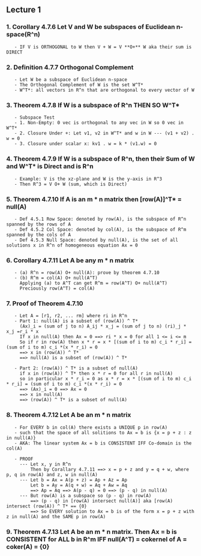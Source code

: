 ## Lecture 1

### 1. Corollary 4.7.6 Let V and W be subspaces of Euclidean n-space(R^n)
       - IF V is ORTHOGONAL to W then V + W = V **O+** W aka their sum is DIRECT
       
### 2. Definition 4.7.7 Orthogonal Complement
       - Let W be a subspace of Euclidean n-space
       - The Orthogonal Complement of W is the set W^T* 
       - W^T*: all vectors in R^n that are orthogonal to every vector of W
   
### 3. Theorem 4.7.8 If W is a subspace of R^n THEN SO W^T*
       - Subspace Test
       - 1. Non-Empty: 0 vec is orthogonal to any vec in W so 0 vec in W^T*
       - 2. Closure Under +: Let v1, v2 in W^T* and w in W --- (v1 + v2) . w = 0
       - 3. Closure under scalar x: kv1 . w = k * (v1.w) = 0
       
### 4. Theorem 4.7.9 If W is a subspace of R^n, then their Sum of W and W^T* is Direct and is R^n
       - Example: V is the xz-plane and W is the y-axis in R^3
       - Then R^3 = V O+ W (sum, which is Direct)
       
### 5. Theorem 4.7.10 If A is an m * n matrix then [row(A)]^T* = null(A)
       - Def 4.5.1 Row Space: denoted by row(A), is the subspace of R^n spanned by the rows of A
       - Def 4.5.2 Col Space: denoted by col(A), is the subspace of R^m spanned by the cols of A
       - Def 4.5.3 Null Space: denoted by null(A), is the set of all solutions x in R^n of homogeneous equation Ax = 0
       
### 6. Corollary 4.7.11 Let A be any m * n matrix
       - (a) R^n = row(A) O+ null(A): prove by theorem 4.7.10
       - (b) R^m = col(A) O+ null(A^T)
         Applying (a) to A^T can get R^m = row(A^T) O+ null(A^T)
         Preciously row(A^T) = col(A)

### 7. Proof of Theorem 4.7.10
       - Let A = [r1, r2, ... rm] where ri in R^n
       - Part 1: null(A) is a subset of (row(A)) ^ T*
         (Ax)_i = (sum of j to n) A_ij * x_j = (sum of j to n) (ri)_j * x_j =r_i * x
         If x in null(A) then Ax = 0 ==> ri * x = 0 for all 1 <= i <= m
         So if r in row(A) then x * r = x * [(sum of i to m) c_i * r_i] = (sum of i to m) c_i *(x * r_i) = 0
         ==> x in (row(A)) ^ T*
         ==> null(A) is a subset of (row(A)) ^ T*
         
       - Part 2: (row(A)) ^ T* is a subset of null(A)
         if x in (row(A)) ^ T* then x * r = 0 for all r in null(A)
         so in particular x * r_i = 0 as x * r = x * [(sum of i to m) c_i * r_i] = (sum of i to m) c_i *(x * r_i) = 0
         ==> (Ax)_i = 0 ==> Ax = 0
         ==> x in null(A)
         ==> (row(A)) ^ T* is a subset of null(A)
         
### 8. Theorem 4.7.12 Let A be an m * n matrix 
       - For EVERY b in col(A) there exists a UNIQUE p in row(A)
       - such that the space of all solitions to Ax = b is {x = p + z : z in null(A)}
       - AKA: The linear system Ax = b is CONSISTENT IFF Co-domain is the col(A)
       
       - PROOF
         --- Let x, y in R^n 
             Then by Corallary 4.7.11 ==> x = p + z and y = q + w, where p, q in row(A) and z, w in null(A)
         --- Let b = Ax = A(p + z) = Ap + Az = Ap
             Let b = Ay = A(q + w) = Aq + Aw = Aq
             ==> Ap = Aq ==> A(p - q) = 0 ==> (p - q) in null(A)
         --- But row(A) is a subspace so (p - q) in row(A)
             ==> (p - q) in [row(A) intersect null(A)] aka [row(A) intersect (row(A)) ^ T* == {0}
             ==> So EVERY solution to Ax = b is of the form x = p + z with z in null(A) and the SAME p in row(A)
             
### 9. Theorem 4.7.13 Let A be an m * n matrix. Then Ax = b is CONSISTENT for ALL b in R^m IFF null(A^T) = cokernel of A = coker(A) = {0}
         
         
         
         
         
         
         
         
         
         
         
         
         
         
         
         
         
         
         
         
